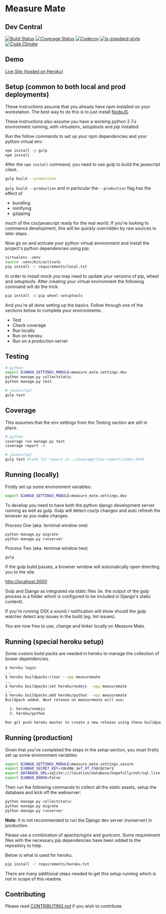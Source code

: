 Measure Mate
============

Dev Central
-----------

[![Build Status](https://travis-ci.org/rloomans/measure-mate.svg)](https://travis-ci.org/rloomans/measure-mate)
[![Coverage Status](https://coveralls.io/repos/rloomans/measure-mate/badge.svg?branch=master&service=github)](https://coveralls.io/github/rloomans/measure-mate?branch=master)
[![Codecov](https://img.shields.io/codecov/c/github/rloomans/measure-mate/master.svg?maxAge=2592000)](http://codecov.io/github/rloomans/measure-mate?branch=master)
[![js-standard-style](https://img.shields.io/badge/code%20style-standard-brightgreen.svg)](http://standardjs.com/)
[![Code Climate](https://codeclimate.com/github/rloomans/measure-mate/badges/gpa.svg)](https://codeclimate.com/github/rloomans/measure-mate)

Demo
----

[Live Site (hosted on Heroku)](https://measuremate.herokuapp.com/)

Setup (common to both local and prod deployments)
-------------------------------------------------

These instructions assume that you already have *npm* installed on your
workstation. The best way to do this is to just install
[NodeJS](https://nodejs.org/).

These instructions also assume you have a working python 2.7.x environment
running, with *virtualenv*, *setuptools* and *pip* installed.

Run the follow commands to set up your npm dependencies and your python virtual
env:

```bash
npm install -g gulp
npm install
```

After the `npm install` command, you need to use gulp to build the javascript client.

```bash
gulp build --production
```

`gulp build --production` and in particular the `--production` flag has the
effect of

* bundling
* minifying
* gzipping

much of the css/javascript ready for the real world. If you're looking to
commence development, this will be quickly overridden by raw sources in later
steps.

Now go on and activate your python virtual environment and install the project's
python dependencies using pip:

```bash
virtualenv .venv
source .venv/bin/activate
pip install -r requirements/local.txt
```

In order to install mock you may need to update your versions of pip, wheel and
setuptools. After creating your virtual environment the following command will
do the trick:

```bash
pip install -U pip wheel setuptools
```

And you're all done setting up the basics. Follow through one of the sections
below to complete your environments:

* Test
* Check coverage
* Run locally
* Run on heroku
* Run on a production server

Testing
-------

```bash
# python
export DJANGO_SETTINGS_MODULE=measure_mate.settings.dev
python manage.py collectstatic
python manage.py test

# javascript
gulp test

```

Coverage
--------

This assumes that the env settings from the Testing section are still in place.

```bash
# python
coverage run manage.py test
coverage report -m

# javascript
gulp test #look for report in ./coverage/lcov-report/index.html
```

Running (locally)
-----------------

Firstly set up some environment variables:

```bash
export DJANGO_SETTINGS_MODULE=measure_mate.settings.dev
```

To develop you need to have both the python django development server running as
well as gulp. Gulp will detect css/js changes and auto refresh the browser as
you make changes.

Process One (aka. terminal window one)

```bash
python manage.py migrate
python manage.py runserver
```

Process Two (aka. terminal window two)

```bash
gulp
```

If the gulp build passes, a browser window will automatically open directing you
to the site.

<http://locahost:3000>

Gulp and Django as integrated via static files (ie. the output of the gulp
process is a folder which is configured to be included in Django's static
content).

If you're running OSX a sound / notification will show should the gulp watcher
detect any issues in the build (eg. lint issues).

You are now free to use, change and tinker locally on Measure Mate.

Running (special heroku setup)
------------------------------

Some custom build packs are needed in heroku to manage the collection of bower
dependencies.

```bash
$ heroku login
...
$ heroku buildpacks:clear --app measuremate
...
$ heroku buildpacks:set heroku/nodejs --app measuremate
...
$ heroku buildpacks:add heroku/python --app measuremate
Buildpack added. Next release on measuremate will use:

  1. heroku/nodejs
  2. heroku/python

Run git push heroku master to create a new release using these buildpacks.
```

Running (production)
--------------------

Given that you've completed the steps in the *setup* section, you must firstly
set up some environment variables:

```bash
export DJANGO_SETTINGS_MODULE=measure_mate.settings.secure
export DJANGO_SECRET_KEY=r@nd0m_$eT_0f_Ch@r@cter$
export DATABASE_URL=sqlite:///location/database/hopefully/not/sql.lite
export DJANGO_DEBUG=False
```

Then run the following commands to collect all the static assets, setup the
database and kick off the webserver:

```bash
python manage.py collectstatic
python manage.py migrate
python manage.py runserver
```

**Note:** It is not recommended to run the Django dev server (runserver) in
production.

Please use a combination of apache/nginx and gunicorn. Some requirement files
with the necessary pip dependencies have been added to the repository to help.

Below is what is used for heroku:

```bash
pip install -r requirements/heroku.txt
```

There are many additional steps needed to get this setup running which is not in
scope of this readme.

Contributing
------------

Please read
[CONTRIBUTING.md](CONTRIBUTING.md)
if you wish to contribute.
